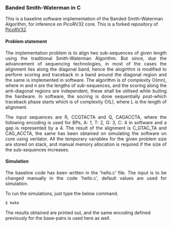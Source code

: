 
### Banded Smith-Waterman in C 

This is a baseline software implementation of the Banded Smith-Waterman Algorithm, for inference on PicoRV32 core. This is a forked repository of [PicoRV32](https://github.com/YosysHQ/picorv32). 

#### Problem statement

<p align = "justify"> The implementation problem is to align two sub-sequences of given length using the traditional Smith-Waterman Algorithm. But since, due the advancement of sequencing technologies, in most of the cases the alignment lies along the diagonal band, hence the alogirthm is modified to perform scoring and traceback in a band around the diagonal region and the same is implemented in software. The algorithm is of complexity O(mn), where m and n are the lengths of sub-sequences, and the scoring along the anti-diagonal regions are independent, these shall be utilised while builing the hardware. In software, the socring is done sequentially post-which traceback phase starts which is of complexity O(L), where L is the length of alignment. </p>

<p align = "justify"> The input sequences are R, CCGTACTA and Q, CAGACCTA, where the following encoding is used for BPs, A: 1, T: 2, G: 3, C: 4 in software and a gap is represented by a 4. The result of the alignment is  C_GTAC_TA and CAG_ACCTA, the same has been obtained on simulating the software on core using verilator. All the temporary variables for the given problem size are stored on stack, and manual memory allocation is required if the size of the sub-sequences increases. </p>

#### Simulation 

<p align = "justify"> The baseline code has been written in the 'hello.c' file. The input is to be changed manually in the code 'hello.c', default values are used for simulation. </p>

<p align = "justify"> To run the simulations, just type the below command. </p>

```sh
$ make 
```

The results obtained are printed out, and the same encoding defined previously for the base-pairs is used here as well.
